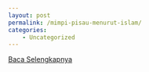 ```yaml
---
layout: post
permalink: /mimpi-pisau-menurut-islam/
categories:
    - Uncategorized
---
```


[Baca Selengkapnya](/08)